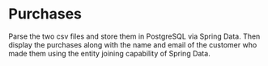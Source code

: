 # Purchases

Parse the two csv files and store them in PostgreSQL via Spring Data. Then display the purchases along with the name and email of the customer who made them using the entity joining capability of Spring Data.
